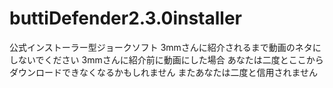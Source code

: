 # buttiDefender2.3.0installer
公式インストーラー型ジョークソフト
3mmさんに紹介されるまで動画のネタにしないでください 
3mmさんに紹介前に動画にした場合 
あなたは二度とここからダウンロードできなくなるかもしれません 
またあなたは二度と信用されません
